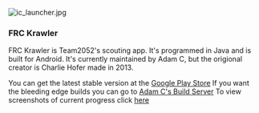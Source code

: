 ![ic_launcher.jpg](https://bitbucket.org/repo/jkyEdR/images/1874461002-ic_launcher.jpg)

### FRC Krawler ###

FRC Krawler is Team2052's scouting app. It's programmed in Java and is built for Android. It's currently maintained by Adam C, but the origional creator is Charlie Hofer made in 2013. 

You can get the latest stable version at the [Google Play Store](https://play.google.com/store/apps/details?id=com.team2052.frckrawler&hl=en)
If you want the bleeding edge builds you can go to [Adam C's Build Server](http://build.adam8234.com:8080)
To view screenshots of current progress click [here](https://drive.google.com/folderview?id=0B560TT78WfD-UDM1VnRBaS1vU0U&usp=sharing)
